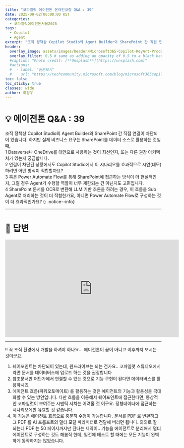 ```yaml
---
title: "코파일럿 에이전톤 온라인코칭 Q&A : 39"
date: 2025-09-02T00:00:00 KST
categories:
  - 코파일럿에이전톤서울2025
tags:
  - Copilot
  - Agent
excerpt: "조직 정책상 Copilot Studio의 Agent Builder와 SharePoint 간 직접 연결이 차단되어 있습니다. 하지만 실제 비즈니스 요구는 SharePoint를 데이터 소스로 활용하는 것일 때,"
header:
  overlay_image: assets/images/header/Microsoft365-Copilot-KeyArt-Productivity-6K-01.png
  overlay_filter: 0.5 # same as adding an opacity of 0.5 to a black background
  #caption: "Photo credit: [**Unsplash**](https://unsplash.com)"
  #actions:
  #  - label: "원문보기"
  #    url: "https://techcommunity.microsoft.com/blog/microsoft365copilotblog/what%E2%80%99s-new-in-microsoft-365-copilot--july-2025/4438253"
toc: false
toc_sticky: true
classes: wide
author: 최정우
---
```


# 💡 에이전톤 Q&A : 39

조직 정책상 Copilot Studio의 Agent Builder와 SharePoint 간 직접 연결이 차단되어 있습니다. 하지만 실제 비즈니스 요구는 SharePoint를 데이터 소스로 활용하는 것일 때,  
1 Dataverse나 OneDrive를 대안으로 사용하는 것이 최선인지, 또는 다른 권장 아키텍처가 있는지 궁금합니다.  
2 연결이 차단된 상황에서도 Copilot Studio에서 이 시나리오를 효과적으로 시연(데모)하려면 어떤 방식이 적합할까요?  
3 혹은 Power Automate Flow를 통해 SharePoint에 접근하는 방식이 더 현실적인지, 그럴 경우 Agent가 수행할 역할이 너무 제한되는 건 아닌지도 고민입니다.  
4 SharePoint 문서를 OCR로 변환해 LLM 기반 추론을 하려는 경우, 이 흐름을 Sub Agent로 처리하는 것이 더 적합한가요, 아니면 Power Automate Flow로 구성하는 것이 더 효과적인가요?
{: .notice--info}

---

# 📝 답변

<iframe width="560" height="315" src="https://www.youtube.com/embed/6CViXcFc4Tc?si=5e2UGl4y7yAXw_jn&amp;start=2477" title="YouTube video player" frameborder="0" allow="accelerometer; autoplay; clipboard-write; encrypted-media; gyroscope; picture-in-picture; web-share" referrerpolicy="strict-origin-when-cross-origin" allowfullscreen></iframe>

---

!! 꼭 조직 환경에서 개발을 하셔야 하나요... 에이전톤이 끝이 아니고 이후까지 보시는 것이군요.

1. 쉐어포인트는 차단되어 있는데, 원드라이브는 되는 건가요..  코파일럿 스튜디오에서라면 문서를 데이터버스에 업로드 하는 것을 권장합니다
2. 참조문서만 어딘가에서 연결할 수 있는 것으로 기능 구현이 된다면 데이터버스를 활용하시죠
3. 에이전트 흐름(파워오토메이트) 를 활용하는 것은 에이전트의 기능과 활용성을 극대화할 수 있는 방안입니다. 다만 흐름을 이용해서 쉐어포인트에 접근한다면, 통상적인 코파일럿이 보여주는 시맨틱 서치는 어려울 것 이구요. 정형데이터에 접근하는 시나리오에만 유효할 것 같습니다.
4. 이 기능은 에이전트 흐름으로 충분히 수행이 가능합니다. 문서를 PDF 로 변환하고 그 PDF 를 AI 프롬프트의 멀티 모달 파라미터로 전달해 버리면 됩니다. 의외로 잘 되는데 PDF 는 50 페이지까지만 된다는 제약이.. 기능을 에이전트로 분리해서 멀티 에이전트로 구성하는 것도 해봄직 한데, 일전에 테스트 할 때에는 모든 기능이 완벽하게 동작하지는 않았습니다.


